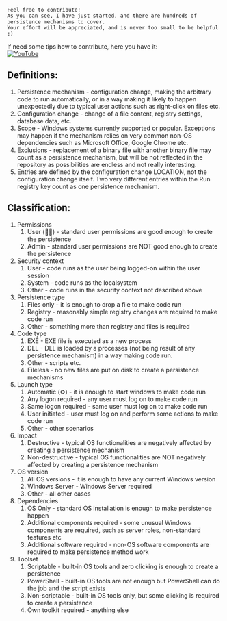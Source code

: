 ```
Feel free to contribute!
As you can see, I have just started, and there are hundreds of persistence mechanisms to cover.
Your effort will be appreciated, and is never too small to be helpful :)
```
If need some tips how to contribute, here you have it:  
[![YouTube](https://img.youtube.com/vi/kBiaXmOdyBc/0.jpg)](https://www.youtube.com/watch?v=kBiaXmOdyBc) 


## Definitions:
1. Persistence mechanism - configuration change, making the arbitrary code to run automatically, or in a way making it likely to happen unexpectedly due to typical user actions such as right-click on files etc.
1. Configuration change - change of a file content, registry settings, database data, etc.
1. Scope - Windows systems currently supported or popular. Exceptions may happen if the mechanism relies on very common non-OS dependencies such as Microsoft Office, Google Chrome etc.
1. Exclusions - replacement of a binary file with another binary file may count as a persistence mechanism, but will be not reflected in the repository as possibilities are endless and not really interesting.
1. Entries are defined by the configuration change LOCATION, not the configuration change itself. Two very different entries within the Run registry key count as one persistence mechanism. 

## Classification:
1. Permissions
    1. User (👨‍💼) - standard user permissions are good enough to create the persistence
    1. Admin - standard user permissions are NOT good enough to create the persistence
1. Security context
    1. User - code runs as the user being logged-on within the user session
    1. System - code runs as the localsystem
    1. Other - code runs in the security context not described above
1. Persistence type
    1. Files only - it is enough to drop a file to make code run
    1. Registry - reasonably simple registry changes are required to make code run
    1. Other - something more than registry and files is required
1. Code type
    1. EXE - EXE file is executed as a new process
    1. DLL - DLL is loaded by a processes (not being result of any persistence mechanism) in a way making code run.
    1. Other - scripts etc.
    1. Fileless - no new files are put on disk to create a persistence mechanisms
1. Launch type
    1. Automatic (⚙) - it is enough to start windows to make code run
    1. Any logon required - any user must log on to make code run
    1. Same logon required - same user must log on to make code run
    1. User initiated - user must log on and perform some actions to make code run
    1. Other - other scenarios
1. Impact
    1. Destructive - typical OS functionalities are negatively affected by creating a persistence mechanism
    1. Non-destructive - typical OS functionalities are NOT negatively affected by creating a persistence mechanism
 1. OS version
    1. All OS versions - it is enough to have any current Windows version
    1. Windows Server - Windows Server required
    1. Other - all other cases
1. Dependencies
    1. OS Only - standard OS installation is enough to make persistence happen
    1. Additional components required - some unusual Windows components are required, such as server roles, non-standard features etc
    1. Additional software required - non-OS software components are required to make persistence method work
1. Toolset
    1. Scriptable - built-in OS tools and zero clicking is enough to create a persistence
    1. PowerShell - built-in OS tools are not enough but PowerShell can do the job and the script exists
    1. Non-scriptable  - built-in OS tools only, but some clicking is required to create a persistence
    1. Own toolkit required - anything else

